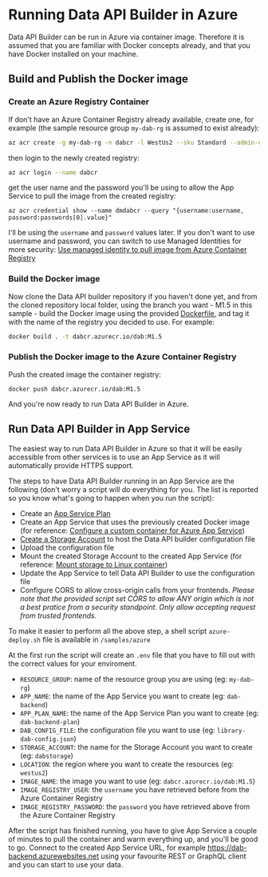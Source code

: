 # Running Data API Builder in Azure

Data API Builder can be run in Azure via container image. Therefore it is assumed that you are familiar with Docker concepts already, and that you have Docker installed on your machine.

## Build and Publish the Docker image

### Create an Azure Registry Container

If don't have an Azure Container Registry already available, create one, for example (the sample resource group `my-dab-rg` is assumed to exist already):

```bash
az acr create -g my-dab-rg -n dabcr -l WestUs2 --sku Standard --admin-enabled true
```

then login to the newly created registry:

```bash
az acr login --name dabcr
```

get the user name and the password you'll be using to allow the App Service to pull the image from the created registry:

```
az acr credential show --name dmdabcr --query "{username:username, password:passwords[0].value}"
```

I'll be using the `username` and `password` values later. If you don't want to use username and password, you can switch to use Managed Identities for more security: [Use managed identity to pull image from Azure Container Registry](https://learn.microsoft.com/azure/app-service/configure-custom-container?pivots=container-linux#use-managed-identity-to-pull-image-from-azure-container-registry)

### Build the Docker image

Now clone the Data API builder repository if you haven't done yet, and from the cloned repository local folder, using the branch you want - M1.5 in this sample - build the Docker image using the provided [Dockerfile](../Dockerfile), and tag it with the name of the registry you decided to use. For example:

```bash
docker build . -t dabcr.azurecr.io/dab:M1.5
```

### Publish the Docker image to the Azure Container Registry

Push the created image the container registry:

```
docker push dabcr.azurecr.io/dab:M1.5
```

And you're now ready to run Data API Builder in Azure.

## Run Data API Builder in App Service

The easiest way to run Data API Builder in Azure so that it will be easily accessible from other services is to use an App Service as it will automatically provide HTTPS support.

The steps to have Data API Builder running in an App Service are the following (don't worry a script will do everything for you. The list is reported so you know what's going to happen when you run the script):

- Create an [App Service Plan](https://learn.microsoft.com/azure/app-service/app-service-plan-manage)
- Create an App Service that uses the previously created Docker image (for reference: [Configure a custom container for Azure App Service](https://learn.microsoft.com/azure/app-service/configure-custom-container?pivots=container-linux))
- [Create a Storage Account](https://learn.microsoft.com/azure/storage/common/storage-account-create?tabs=azure-portal) to host the Data API builder configuration file
- Upload the configuration file
- Mount the created Storage Account to the created App Service (for reference: [Mount storage to Linux container](https://learn.microsoft.com/azure/app-service/configure-connect-to-azure-storage?tabs=cli&pivots=container-linux#mount-storage-to-linux-container))
- Update the App Service to tell Data API Builder to use the configuration file
- Configure CORS to allow cross-origin calls from your frontends. *Please note that the provided script set CORS to allow ANY origin which is not a best pratice from a security standpoint. Only allow accepting request from trusted frontends.*

To make it easier to perform all the above step, a shell script `azure-deploy.sh` file is available in `/samples/azure`

At the first run the script will create an `.env` file that you have to fill out with the correct values for your enviroment.

- `RESOURCE_GROUP`: name of the resource group you are using (eg: `my-dab-rg`)
- `APP_NAME`: the name of the App Service you want to create (eg: `dab-backend`)
- `APP_PLAN_NAME`: the name of the App Service Plan you want to create (eg: `dab-backend-plan`)
- `DAB_CONFIG_FILE`: the configuration file you want to use (eg: `library-dab-config.json`)
- `STORAGE_ACCOUNT`: the name for the Storage Account you want to create (eg: `dabstorage`)
- `LOCATION`: the region where you want to create the resources (eg: `westus2`)
- `IMAGE_NAME`: the image you want to use (eg: `dabcr.azurecr.io/dab:M1.5`)
- `IMAGE_REGISTRY_USER`: the `username` you have retrieved before from the Azure Container Registry
- `IMAGE_REGISTRY_PASSWORD`: the `password` you have retrieved above from the Azure Container Registry

After the script has finished running, you have to give App Service a couple of minutes to pull the container and warm everything up, and you'll be good to go. Connect to the created App Service URL, for example https://dab-backend.azurewebsites.net using your favourite REST or GraphQL client and you can start to use your data.

